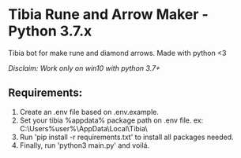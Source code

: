 # Tibia Rune and Arrow Maker - Python 3.7.x
Tibia bot for make rune and diamond arrows. Made with python <3

_Disclaim:
Work only on win10 with python 3.7+_

## Requirements:

1. Create an .env file based on .env.example.
2. Set your tibia %appdata% package path on .env file. ex: C:\Users\%user%\AppData\Local\Tibia\
3. Run 'pip install -r requirements.txt' to install all packages needed.
4. Finally, run 'python3 main.py' and voilá.
